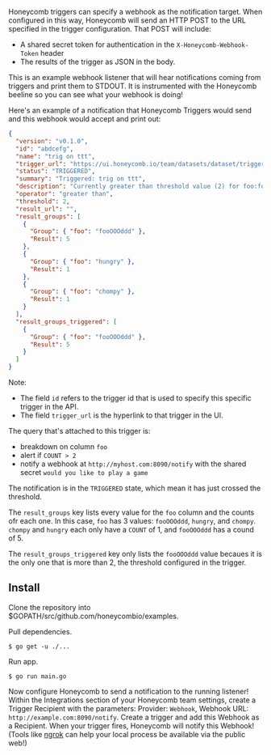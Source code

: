 Honeycomb triggers can specify a webhook as the notification target. When configured in this way, Honeycomb will send an HTTP POST to the URL specified in the trigger configuration. That POST will include:

- A shared secret token for authentication in the `X-Honeycomb-Webhook-Token` header
- The results of the trigger as JSON in the body.

This is an example webhook listener that will hear notifications coming from triggers and print them to STDOUT. It is instrumented with the Honeycomb beeline so you can see what your webhook is doing!

Here's an example of a notification that Honeycomb Triggers would send and this webhook would accept and print out:

```json
{
  "version": "v0.1.0",
  "id": "abdcefg",
  "name": "trig on ttt",
  "trigger_url": "https://ui.honeycomb.io/team/datasets/dataset/triggers/abdcefg",
  "status": "TRIGGERED",
  "summary": "Triggered: trig on ttt",
  "description": "Currently greater than threshold value (2) for foo:fooOOOddd (value 5)",
  "operator": "greater than",
  "threshold": 2,
  "result_url": "",
  "result_groups": [
    {
      "Group": { "foo": "fooOOOddd" },
      "Result": 5
    },
    {
      "Group": { "foo": "hungry" },
      "Result": 1
    },
    {
      "Group": { "foo": "chompy" },
      "Result": 1
    }
  ],
  "result_groups_triggered": [
    {
      "Group": { "foo": "fooOOOddd" },
      "Result": 5
    }
  ]
}
```

Note:

- The field `id` refers to the trigger id that is used to specify this specific trigger in the API.
- The field `trigger_url` is the hyperlink to that trigger in the UI.

The query that's attached to this trigger is:

- breakdown on column `foo`
- alert if `COUNT > 2`
- notify a webhook at `http://myhost.com:8090/notify` with the shared secret `would you like to play a game`

The notification is in the `TRIGGERED` state, which mean it has just crossed the threshold.

The `result_groups` key lists every value for the `foo` column and the counts ofr each one. In this case, `foo` has 3 values: `fooOOOddd`, `hungry`, and `chompy`. `chompy` and `hungry` each only have a `COUNT` of 1, and `fooOOOddd` has a cound of 5.

The `result_groups_triggered` key only lists the `fooOOOddd` value becaues it is the only one that is more than 2, the threshold configured in the trigger.

## Install

Clone the repository into \$GOPATH/src/github.com/honeycombio/examples.

Pull dependencies.

    $ go get -u ./...

Run app.

    $ go run main.go

Now configure Honeycomb to send a notification to the running listener! Within the Integrations section of your Honeycomb team settings, create a Trigger Recipient with the parameters: Provider: `Webhook`, Webhook URL: `http://example.com:8090/notify`. Create a trigger and add this Webhook as a Recipient. When your trigger fires, Honeycomb will notify this Webhook! (Tools like [ngrok](https://ngrok.com/) can help your local process be available via the public web!)
